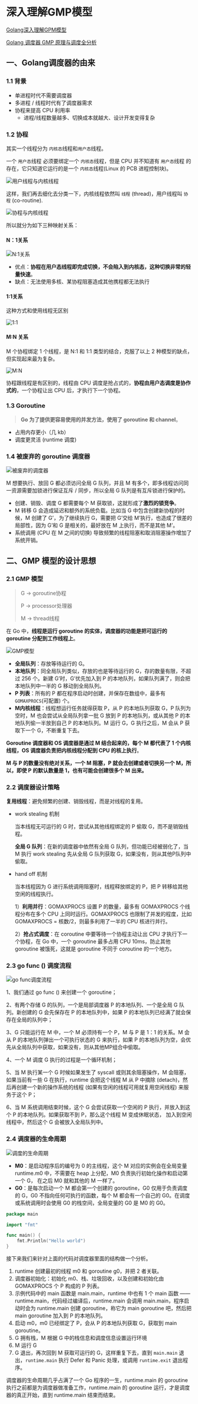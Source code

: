 # 深入理解GMP模型

[Golang深入理解GPM模型](https://www.bilibili.com/video/BV19r4y1w7Nx)

[Golang 调度器 GMP 原理与调度全分析](https://learnku.com/articles/41728)

## 一、Golang调度器的由来

### 1.1 背景

- 单进程时代不需要调度器
- 多进程 / 线程时代有了调度器需求
- 协程来提高 CPU 利用率
    - 进程/线程数量越多、切换成本就越大、设计开发变得复杂

### 1.2 协程

其实一个线程分为 `内核态`线程和`用户态`线程。

一个 `用户态`线程 必须要绑定一个 `内核态`线程，但是 CPU 并不知道有 `用户态`线程 的存在，它只知道它运行的是一个 `内核态`线程(Linux 的 PCB 进程控制块)。

![用户线程与内核线程](https://cdn.jsdelivr.net/gh/mouweng/FigureBed/img/20220223111925.png)

这样，我们再去细化去分类一下，内核线程依然叫 `线程` (thread)，用户线程叫 `协程` (co-routine).

![协程与内核线程](https://cdn.jsdelivr.net/gh/mouweng/FigureBed/img/20220223112006.png)

所以就分为如下三种映射关系：

#### N：1关系

![N:1关系](https://cdn.jsdelivr.net/gh/mouweng/FigureBed/img/20220223112311.png)

- 优点：**协程在用户态线程即完成切换，不会陷入到内核态，这种切换非常的轻量快速**。
- 缺点：无法使用多核、某协程阻塞造成其他携程都无法执行

#### 1:1关系

这种方式和使用线程无区别

![1:1](https://cdn.jsdelivr.net/gh/mouweng/FigureBed/img/20220223112950.png)

#### M:N 关系

M 个协程绑定 1 个线程，是 N:1 和 1:1 类型的结合，克服了以上 2 种模型的缺点，但实现起来最为复杂。

![M:N](https://cdn.jsdelivr.net/gh/mouweng/FigureBed/img/20220223113111.png)

协程跟线程是有区别的，线程由 CPU 调度是抢占式的，**协程由用户态调度是协作式的**，一个协程让出 CPU 后，才执行下一个协程。

### 1.3 Goroutine

> **Go 为了提供更容易使用的并发方法，使用了 goroutine 和 channel**。

- 占用内存更小（几 kb）
- 调度更灵活 (runtime 调度)

### 1.4 被废弃的 goroutine 调度器

![被废弃的调度器](https://cdn.jsdelivr.net/gh/mouweng/FigureBed/img/20220223113440.png)

M 想要执行、放回 G 都必须访问全局 G 队列，并且 M 有多个，即多线程访问同一资源需要加锁进行保证互斥 / 同步，所以全局 G 队列是有互斥锁进行保护的。

- 创建、销毁、调度 G 都需要每个 M 获取锁，这就形成了**激烈的锁竞争**。
- M 转移 G 会造成延迟和额外的系统负载。比如当 G 中包含创建新协程的时候，M 创建了 G’，为了继续执行 G，需要把 G’交给 M’执行，也造成了很差的局部性，因为 G’和 G 是相关的，最好放在 M 上执行，而不是其他 M’。
- 系统调用 (CPU 在 M 之间的切换) 导致频繁的线程阻塞和取消阻塞操作增加了系统开销。

##  二、GMP 模型的设计思想

### 2.1  GMP 模型

>G -> goroutine协程
>
>P -> processor处理器
>
>M -> thread线程

在 Go 中，**线程是运行 goroutine 的实体，调度器的功能是把可运行的 goroutine 分配到工作线程上**。

![GMP模型](https://cdn.jsdelivr.net/gh/mouweng/FigureBed/img/20220223144045.jpg)

- **全局队列**：存放等待运行的 G。
- **本地队列**：同全局队列类似，存放的也是等待运行的 G，存的数量有限，不超过 256 个。新建 G’时，G’优先加入到 P 的本地队列，如果队列满了，则会把本地队列中一半的 G 移动到全局队列。
- **P 列表**：所有的 P 都在程序启动时创建，并保存在数组中，最多有 `GOMAXPROCS`(可配置) 个。
- **M内核线程**：线程想运行任务就得获取 P，从 P 的本地队列获取 G，P 队列为空时，M 也会尝试从全局队列拿一批 G 放到 P 的本地队列，或从其他 P 的本地队列偷一半放到自己 P 的本地队列。M 运行 G，G 执行之后，M 会从 P 获取下一个 G，不断重复下去。

**Goroutine 调度器和 OS 调度器是通过 M 结合起来的，每个 M 都代表了 1 个内核线程，OS 调度器负责把内核线程分配到 CPU 的核上执行**。

**M 与 P 的数量没有绝对关系，一个 M 阻塞，P 就会去创建或者切换另一个 M，所以，即使 P 的默认数量是 1，也有可能会创建很多个 M 出来。**

### 2.2 调度器设计策略

**复用线程**：避免频繁的创建、销毁线程，而是对线程的复用。

- work stealing 机制

    当本线程无可运行的 G 时，尝试从其他线程绑定的 P 偷取 G，而不是销毁线程。

    **全局 G 队列**：在新的调度器中依然有全局 G 队列，但功能已经被弱化了，当 M 执行 work stealing 先从全局 G 队列获取 G，如果没有，则从其他P队列中偷取。

- hand off 机制

    当本线程因为 G 进行系统调用阻塞时，线程释放绑定的 P，把 P 转移给其他空闲的线程执行。

    1）**利用并行**：GOMAXPROCS 设置 P 的数量，最多有 GOMAXPROCS 个线程分布在多个 CPU 上同时运行。GOMAXPROCS 也限制了并发的程度，比如 GOMAXPROCS = 核数/2，则最多利用了一半的 CPU 核进行并行。

    2）**抢占式调度**：在 coroutine 中要等待一个协程主动让出 CPU 才执行下一个协程，在 Go 中，一个 goroutine 最多占用 CPU 10ms，防止其他 goroutine 被饿死，这就是 goroutine 不同于 coroutine 的一个地方。

### 2.3 go func () 调度流程

![go func调度流程](https://cdn.jsdelivr.net/gh/mouweng/FigureBed/img/20220223153629.jpg)

 1、我们通过 go func () 来创建一个 goroutine；

 2、有两个存储 G 的队列，一个是局部调度器 P 的本地队列、一个是全局 G 队列。新创建的 G 会先保存在 P 的本地队列中，如果 P 的本地队列已经满了就会保存在全局的队列中；

 3、G 只能运行在 M 中，一个 M 必须持有一个 P，M 与 P 是 1：1 的关系。M 会从 P 的本地队列弹出一个可执行状态的 G 来执行，如果 P 的本地队列为空，会优先从全局队列中获取，如果没有，则从其他MP组合中偷取。

 4、一个 M 调度 G 执行的过程是一个循环机制；

 5、当 M 执行某一个 G 时候如果发生了 syscall 或则其余阻塞操作，M 会阻塞，如果当前有一些 G 在执行，runtime 会把这个线程 M 从 P 中摘除 (detach)，然后再创建一个新的操作系统的线程 (如果有空闲的线程可用就复用空闲线程) 来服务于这个 P；

 6、当 M 系统调用结束时候，这个 G 会尝试获取一个空闲的 P 执行，并放入到这个 P 的本地队列。如果获取不到 P，那么这个线程 M 变成休眠状态， 加入到空闲线程中，然后这个 G 会被放入全局队列中。

### 2.4 调度器的生命周期

![调度的生命周期](https://cdn.jsdelivr.net/gh/mouweng/FigureBed/img/20220223154143.png)

- **M0**：是启动程序后的编号为 0 的主线程，这个 M 对应的实例会在全局变量 runtime.m0 中，不需要在 heap 上分配，M0 负责执行初始化操作和启动第一个 G， 在之后 M0 就和其他的 M 一样了。
- **G0**：是每次启动一个 M 都会第一个创建的 goroutine，G0 仅用于负责调度的 G，G0 不指向任何可执行的函数，每个 M 都会有一个自己的 G0。在调度或系统调用时会使用 G0 的栈空间，全局变量的 G0 是 M0 的 G0。

```go
package main

import "fmt"

func main() {
    fmt.Println("Hello world")
}
```

接下来我们来针对上面的代码对调度器里面的结构做一个分析。

1. runtime 创建最初的线程 m0 和 goroutine g0，并把 2 者关联。
2. 调度器初始化：初始化 m0、栈、垃圾回收，以及创建和初始化由 GOMAXPROCS 个 P 构成的 P 列表。
3. 示例代码中的 main 函数是 main.main，runtime 中也有 1 个 main 函数 ——runtime.main，代码经过编译后，runtime.main 会调用 main.main，程序启动时会为 runtime.main 创建 goroutine，称它为 main goroutine 吧，然后把 main goroutine 加入到 P 的本地队列。
4. 启动 m0，m0 已经绑定了 P，会从 P 的本地队列获取 G，获取到 main goroutine。
5. G 拥有栈，M 根据 G 中的栈信息和调度信息设置运行环境
6. M 运行 G
7. G 退出，再次回到 M 获取可运行的 G，这样重复下去，直到 `main.main` 退出，`runtime.main` 执行 Defer 和 Panic 处理，或调用 `runtime.exit` 退出程序。

调度器的生命周期几乎占满了一个 Go 程序的一生，runtime.main 的 goroutine 执行之前都是为调度器做准备工作，runtime.main 的 goroutine 运行，才是调度器的真正开始，直到 runtime.main 结束而结束。
